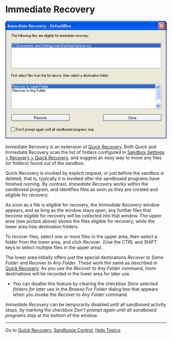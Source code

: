 # Immediate Recovery

![](../Media/ImmediateRecoverFavIcon.png)

Immediate Recovery is an extension of [Quick Recovery](QuickRecovery.md). Both Quick and Immediate Recovery scan the list of folders configured in [Sandbox Settings > Recovery > Quick Recovery](RecoverySettings#quick), and suggest an easy way to move any files (or folders) found out of the sandbox.

Quick Recovery is invoked by explicit request, or just before the sandbox is deleted, that is, typically it is invoked after the sandboxed programs have finished running. By contrast, _Immediate Recovery_ works within the sandboxed program, and identifies files as soon as they are created and eligible for recovery.

As soon as a file is eligible for recovery, the _Immediate Recovery_ window appears, and as long as the window stays open, any further files that become eligible for recovery will be collected into that window. The upper area (see picture above) shows the files eligible for recovery, while the lower area lists destination folders.

To recover files, select one or more files in the upper area, then select a folder from the lower area, and click _Recover_. (Use the _CTRL_ and _SHIFT_ keys to select multiple files in the upper area).

The lower area initially offers just the special destinations _Recover to Same Folder_ and _Recover to Any Folder_. These work the same as described in [Quick Recovery](QuickRecovery.md). As you use the _Recover to Any Folder_ command, more destinations will be recorded in the lower area for later use.

*   You can disable this feature by clearing the checkbox _Store selected folders for later use_ in the _Browse For Folder_ dialog box that appears when you invoke the _Recover to Any Folder_ command.

_Immediate Recovery_ can be temporarily disabled until all sandboxed activity stops, by marking the checkbox _Don't prompt again until all sandboxed programs stop_ at the bottom of the window.

* * *

Go to [Quick Recovery](QuickRecovery.md), [Sandboxie Control](SandboxieControl.md), [Help Topics](HelpTopics.md).